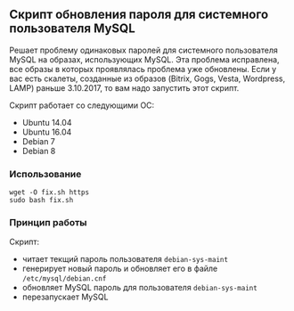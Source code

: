 ## Скрипт обновления пароля для системного пользователя MySQL

Решает проблему одинаковых паролей для системного пользователя MySQL на образах, использующих MySQL.
Эта проблема исправлена, все образы в которых проявлялась проблема уже обновлены.
Если у вас есть скалеты, созданные из образов (Bitrix, Gogs, Vesta, Wordpress, LAMP) раньше 3.10.2017, то вам надо запустить этот скрипт.

Скрипт работает со следующими ОС:
- Ubuntu 14.04
- Ubuntu 16.04
- Debian 7
- Debian 8


### Использование

```
wget -O fix.sh https
sudo bash fix.sh
```

### Принцип работы

Скрипт:
* читает текщий пароль пользователя `debian-sys-maint`
* генерирует новый пароль и обновляет его в файле `/etc/mysql/debian.cnf`
* обновляет MySQL пароль для пользователя `debian-sys-maint`
* перезапускает MySQL
